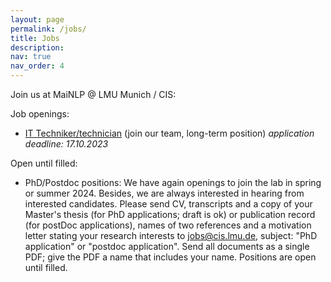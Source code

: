 ```yaml
---
layout: page
permalink: /jobs/
title: Jobs
description: 
nav: true
nav_order: 4
---
```


Join us at MaiNLP @ LMU Munich / CIS:

Job openings:
- [IT Techniker/technician](https://job-portal.lmu.de/jobposting/c24606914f7c9d6228ab4f42791a33d2e6b782a10) (join our team, long-term position) *application deadline: 17.10.2023*


Open until filled:
  
- PhD/Postdoc positions: We have again openings to join the lab in spring or summer 2024. Besides, we are always interested in hearing from interested candidates. Please send CV, transcripts and a copy of your Master's thesis (for PhD applications; draft is ok) or publication record (for postDoc applications), names of two references and a motivation letter stating your research interests to jobs@cis.lmu.de, subject: "PhD application" or "postdoc application". Send all documents as a single PDF; give the PDF a name that includes your name. Positions are open until filled. 


